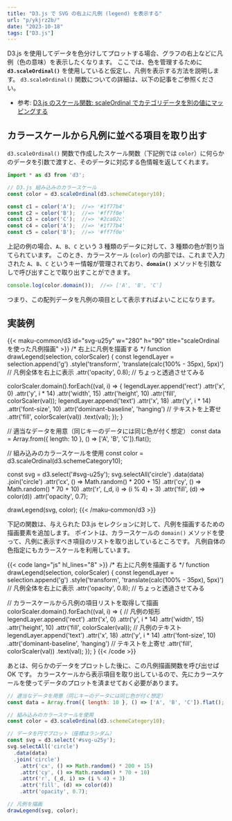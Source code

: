 ```yaml
---
title: "D3.js で SVG の右上に凡例 (legend) を表示する"
url: "p/ykjrz2b/"
date: "2023-10-18"
tags: ["D3.js"]
---
```


D3.js を使用してデータを色分けしてプロットする場合、グラフの右上などに凡例（色の意味）を表示したくなります。
ここでは、色を管理するために __`d3.scaleOrdinal()`__ を使用していると仮定し、凡例を表示する方法を説明します。
`d3.scaleOrdinal()` 関数についての詳細は、以下の記事をご参照ください。

- 参考: [D3.js のスケール関数: scaleOrdinal でカテゴリデータを別の値にマッピングする](/p/73b94gi/)


カラースケールから凡例に並べる項目を取り出す
----

`d3.scaleOrdinal()` 関数で作成したスケール関数（下記例では `color`）に何らかのデータを引数で渡すと、そのデータに対応する色情報を返してくれます。

```js
import * as d3 from 'd3';

// D3.js 組み込みのカラースケール
const color = d3.scaleOrdinal(d3.schemeCategory10);

const c1 = color('A');  //=> '#1f77b4'
const c2 = color('B');  //=> '#ff7f0e'
const c3 = color('C');  //=> '#2ca02c'
const c4 = color('A');  //=> '#1f77b4'
const c5 = color('B');  //=> '#ff7f0e'
```

上記の例の場合、`A`、`B`、`C` という 3 種類のデータに対して、3 種類の色が割り当てられています。
このとき、カラースケール (`color`) の内部では、これまで入力された `A`、`B`、`C` というキー情報が管理されており、__`domain()`__ メソッドを引数なしで呼び出すことで取り出すことができます。

```js
console.log(color.domain());  //=> ['A', 'B', 'C']
```

つまり、この配列データを凡例の項目として表示すればよいことになります。


実装例
----

{{< maku-common/d3 id="svg-u25y" w="280" h="90" title="scaleOrdinal を使った凡例描画" >}}
/* 右上に凡例を描画する */
function drawLegend(selection, colorScaler) {
  const legendLayer = selection.append('g')
    .style('transform', 'translate(calc(100% - 35px), 5px)') // 凡例全体を右上に表示
    .attr('opacity', 0.8); // ちょっと透過させてみる

  colorScaler.domain().forEach((val, i) => {
    legendLayer.append('rect')
      .attr('x', 0)
      .attr('y', i * 14)
      .attr('width', 15)
      .attr('height', 10)
      .attr('fill', colorScaler(val));
    legendLayer.append('text')
      .attr('x', 18)
      .attr('y', i * 14)
      .attr('font-size', 10)
      .attr('dominant-baseline', 'hanging') // テキストを上寄せ
      .attr('fill', colorScaler(val))
      .text(val);
  });
}

// 適当なデータを用意（同じキーのデータには同じ色が付く想定）
const data = Array.from({ length: 10 }, () => ['A', 'B', 'C']).flat();

// 組み込みのカラースケールを使用
const color = d3.scaleOrdinal(d3.schemeCategory10);

const svg = d3.select('#svg-u25y');
svg.selectAll('circle')
  .data(data)
  .join('circle')
    .attr('cx', () => Math.random() * 200 + 15)
    .attr('cy', () => Math.random() * 70 + 10)
    .attr('r', (_d, i) => (i % 4) + 3)
    .attr('fill', (d) => color(d))
    .attr('opacity', 0.7);

drawLegend(svg, color);
{{< /maku-common/d3 >}}

下記の関数は、与えられた D3.js セレクションに対して、凡例を描画するための描画要素を追加します。
ポイントは、カラースケールの `domain()` メソッドを使って、凡例に表示すべき項目のリストを取り出しているところです。
凡例自体の色指定にもカラースケールを利用しています。

{{< code lang="js" hl_lines="8" >}}
/* 右上に凡例を描画する */
function drawLegend(selection, colorScaler) {
  const legendLayer = selection.append('g')
    .style('transform', 'translate(calc(100% - 35px), 5px)') // 凡例全体を右上に表示
    .attr('opacity', 0.8); // ちょっと透過させてみる

  // カラースケールから凡例の項目リストを取得して描画
  colorScaler.domain().forEach((val, i) => {
    // 凡例の矩形
    legendLayer.append('rect')
      .attr('x', 0)
      .attr('y', i * 14)
      .attr('width', 15)
      .attr('height', 10)
      .attr('fill', colorScaler(val));
    // 凡例のテキスト
    legendLayer.append('text')
      .attr('x', 18)
      .attr('y', i * 14)
      .attr('font-size', 10)
      .attr('dominant-baseline', 'hanging') // テキストを上寄せ
      .attr('fill', colorScaler(val))
      .text(val);
  });
}
{{< /code >}}

あとは、何らかのデータをプロットした後に、この凡例描画関数を呼び出せば OK です。
カラースケールから表示項目を取り出しているので、先にカラースケールを使ってデータのプロットを済ませておく必要があります。

```js
// 適当なデータを用意（同じキーのデータには同じ色が付く想定）
const data = Array.from({ length: 10 }, () => ['A', 'B', 'C']).flat();

// 組み込みのカラースケールを使用
const color = d3.scaleOrdinal(d3.schemeCategory10);

// データを円でプロット（座標はランダム）
const svg = d3.select('#svg-u25y');
svg.selectAll('circle')
  .data(data)
  .join('circle')
    .attr('cx', () => Math.random() * 200 + 15)
    .attr('cy', () => Math.random() * 70 + 10)
    .attr('r', (_d, i) => (i % 4) + 3)
    .attr('fill', (d) => color(d))
    .attr('opacity', 0.7);

// 凡例を描画
drawLegend(svg, color);
```

